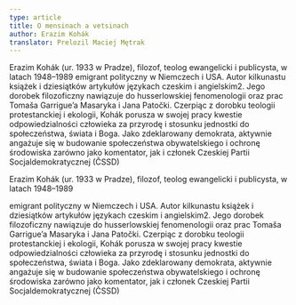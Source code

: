 ```yaml
---
type: article
title: O mensinach a vetsinach
author: Erazim Kohák
translator: Prelozil Maciej Mętrak
---
```


Erazim Kohák (ur. 1933 w Pradze), filozof, teolog ewangelicki i publicysta, w
latach 1948–1989 emigrant polityczny w Niemczech i USA. Autor kilkunastu
książek i dziesiątków artykułów językach czeskim i angielskim2. Jego dorobek
filozoficzny nawiązuje do husserlowskiej fenomenologii oraz prac Tomaša
Garrigue’a Masaryka i Jana Patočki. Czerpiąc z dorobku teologii protestanckiej
i ekologii, Kohák porusza w swojej pracy kwestie odpowiedzialności człowieka
za przyrodę i stosunku jednostki do społeczeństwa, świata i Boga. Jako
zdeklarowany demokrata, aktywnie angażuje się w budowanie społeczeństwa
obywatelskiego i ochronę środowiska zarówno jako komentator, jak i członek
Czeskiej Partii Socjaldemokratycznej (ČSSD)

Erazim Kohák (ur. 1933 w Pradze), filozof, teolog ewangelicki i publicysta, w latach 1948–1989

emigrant polityczny w Niemczech i USA. Autor kilkunastu książek i dziesiątków artykułów językach czeskim i angielskim2. Jego dorobek filozoficzny nawiązuje do husserlowskiej fenomenologii oraz prac Tomaša Garrigue’a Masaryka i Jana Patočki. Czerpiąc z dorobku teologii protestanckiej i ekologii, Kohák porusza w swojej pracy kwestie odpowiedzialności człowieka za przyrodę i stosunku jednostki do społeczeństwa, świata i Boga. Jako zdeklarowany demokrata, aktywnie angażuje się w budowanie społeczeństwa obywatelskiego i ochronę środowiska zarówno jako komentator, jak i członek Czeskiej Partii Socjaldemokratycznej (ČSSD)
